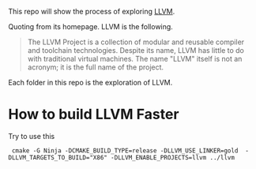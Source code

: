 This repo will show the process of exploring [LLVM](https://llvm.org/).

Quoting from its homepage. LLVM is the following.
> The LLVM Project is a collection of modular and reusable compiler and toolchain technologies. Despite its name, LLVM has little to do with traditional virtual machines. The name "LLVM" itself is not an acronym; it is the full name of the project.

Each folder in this repo is the exploration of LLVM.

# How to build LLVM Faster

Try to use this

```
 cmake -G Ninja -DCMAKE_BUILD_TYPE=release -DLLVM_USE_LINKER=gold  -DLLVM_TARGETS_TO_BUILD="X86" -DLLVM_ENABLE_PROJECTS=llvm ../llvm
```
